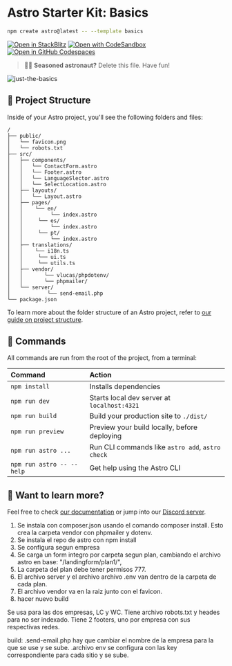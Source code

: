 # Astro Starter Kit: Basics

```sh
npm create astro@latest -- --template basics
```

[![Open in StackBlitz](https://developer.stackblitz.com/img/open_in_stackblitz.svg)](https://stackblitz.com/github/withastro/astro/tree/latest/examples/basics)
[![Open with CodeSandbox](https://assets.codesandbox.io/github/button-edit-lime.svg)](https://codesandbox.io/p/sandbox/github/withastro/astro/tree/latest/examples/basics)
[![Open in GitHub Codespaces](https://github.com/codespaces/badge.svg)](https://codespaces.new/withastro/astro?devcontainer_path=.devcontainer/basics/devcontainer.json)

> 🧑‍🚀 **Seasoned astronaut?** Delete this file. Have fun!

![just-the-basics](https://github.com/withastro/astro/assets/2244813/a0a5533c-a856-4198-8470-2d67b1d7c554)

## 🚀 Project Structure

Inside of your Astro project, you'll see the following folders and files:

```text
/
├── public/
│   └── favicon.png
│   └── robots.txt
├── src/
│   ├── components/
│   │   └── ContactForm.astro
│   │   └── Footer.astro
│   │   └── LanguageSlector.astro
│   │   └── SelectLocation.astro
│   ├── layouts/
│   │   └── Layout.astro
│   ├── pages/
│   │    └── en/
│   │         └── index.astro
│   │     └── es/
│   │         └── index.astro
│   │     └── pt/
│   │         └── index.astro
│   ├── translations/
│   │    └── i18n.ts
│   │     └── ui.ts
│   │     └── utils.ts
│   ├── vendor/
│   │       └── vlucas/phpdotenv/
│   │       └── phpmailer/
│   └── server/
│            └── send-email.php
└── package.json
```

To learn more about the folder structure of an Astro project, refer to [our guide on project structure](https://docs.astro.build/en/basics/project-structure/).

## 🧞 Commands

All commands are run from the root of the project, from a terminal:

| Command                   | Action                                           |
| :------------------------ | :----------------------------------------------- |
| `npm install`             | Installs dependencies                            |
| `npm run dev`             | Starts local dev server at `localhost:4321`      |
| `npm run build`           | Build your production site to `./dist/`          |
| `npm run preview`         | Preview your build locally, before deploying     |
| `npm run astro ...`       | Run CLI commands like `astro add`, `astro check` |
| `npm run astro -- --help` | Get help using the Astro CLI                     |

## 👀 Want to learn more?

Feel free to check [our documentation](https://docs.astro.build) or jump into our [Discord server](https://astro.build/chat).


1. Se instala con composer.json usando el comando composer install. Esto crea la carpeta vendor con phpmailer y dotenv.
2. Se instala el repo de astro con npm install
3. Se configura segun empresa
4. Se carga un form integro por carpeta segun plan, cambiando el archivo astro en base: "/landingform/plan1/",
5. La carpeta del plan debe tener permisos 777.
6. El archivo server y el archivo archivo .env van dentro de la carpeta de cada plan.
7. El archivo vendor va en la raiz junto con el favicon.
8. hacer nuevo build

Se usa para las dos empresas, LC y WC. 
Tiene archivo robots.txt y heades para no ser indexado.
Tiene 2 footers, uno por empresa con sus respectivas redes.

build:
    .send-email.php hay que cambiar el nombre de la empresa para la que se use y se sube.
    .archivo env se configura con las key correspondiente para cada sitio y se sube.